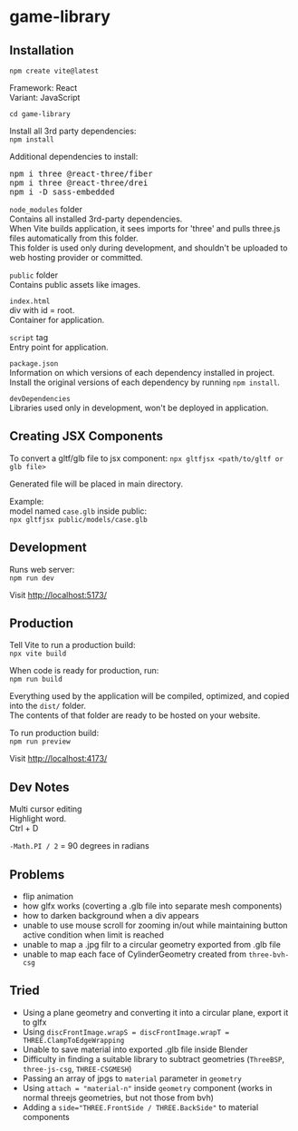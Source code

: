 # game-library

## Installation

`npm create vite@latest`

Framework: React <br>
Variant: JavaScript

`cd game-library`

Install all 3rd party dependencies: <br>
`npm install`

Additional dependencies to install: <br>

<pre>
npm i three @react-three/fiber
npm i three @react-three/drei
npm i -D sass-embedded
</pre>

`node_modules` folder <br>
Contains all installed 3rd-party dependencies. <br>
When Vite builds application, it sees imports for 'three' and pulls three.js files automatically from this folder. <br>
This folder is used only during development, and shouldn't be uploaded to web hosting provider or committed.

`public` folder <br>
Contains public assets like images.

`index.html` <br>
div with id = root. <br>
Container for application.

`script` tag <br>
Entry point for application.

`package.json` <br>
Information on which versions of each dependency installed in project. <br>
Install the original versions of each dependency by running `npm install`.

`devDependencies` <br>
Libraries used only in development, won't be deployed in application.

## Creating JSX Components

To convert a gltf/glb file to jsx component:
`npx gltfjsx <path/to/gltf or glb file>`

Generated file will be placed in main directory.

Example: <br>
model named `case.glb` inside public: <br>
`npx gltfjsx public/models/case.glb`

## Development

Runs web server: <br>
`npm run dev`

Visit [http://localhost:5173/](http://localhost:5173/)

## Production

Tell Vite to run a production build: <br>
`npx vite build`

When code is ready for production, run: <br>
`npm run build`

Everything used by the application will be compiled, optimized, and copied into the `dist/` folder. <br>
The contents of that folder are ready to be hosted on your website.

To run production build: <br>
`npm run preview`

Visit [http://localhost:4173/](http://localhost:4173/)

## Dev Notes

Multi cursor editing <br>
Highlight word. <br>
Ctrl + D

`-Math.PI / 2` = 90 degrees in radians

## Problems

- flip animation
- how glfx works (coverting a .glb file into separate mesh components)
- how to darken background when a div appears
- unable to use mouse scroll for zooming in/out while maintaining button active condition when limit is reached
- unable to map a .jpg filr to a circular geometry exported from .glb file
- unable to map each face of CylinderGeometry created from `three-bvh-csg`

## Tried

- Using a plane geometry and converting it into a circular plane, export it to glfx
- Using `discFrontImage.wrapS = discFrontImage.wrapT = THREE.ClampToEdgeWrapping`
- Unable to save material into exported .glb file inside Blender
- Difficulty in finding a suitable library to subtract geometries (`ThreeBSP`, `three-js-csg`, `THREE-CSGMESH`)
- Passing an array of jpgs to `material` parameter in `geometry`
- Using `attach = "material-n"` inside `geometry` component (works in normal threejs geometries, but not those from bvh)
- Adding a `side="THREE.FrontSide / THREE.BackSide"` to material components
